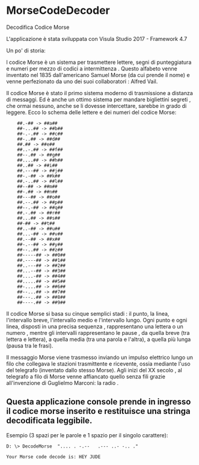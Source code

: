 # MorseCodeDecoder
Decodifica Codice Morse

L'applicazione è stata sviluppata con Visula Studio 2017 - Framework 4.7

Un po' di storia:

l codice Morse è un sistema per trasmettere lettere, segni di punteggiatura e numeri per mezzo di codici a intermittenza . Questo alfabeto venne inventato nel 1835 dall'americano Samuel Morse (da cui prende il nome) e venne perfezionato da uno dei suoi collaboratori : Alfred Vail.

Il codice Morse è stato il primo sistema moderno di trasmissione a distanza di messaggi. Ed  è anche un ottimo sistema per mandare bigliettini segreti , che ormai nessuno, anche se li dovesse intercettare, sarebbe in grado di leggere. 
Ecco lo schema delle lettere e dei numeri del codice Morse:

        ##.-## -> ##a##
        ##-...## -> ##b##
        ##-.-.## -> ##c##
        ##-..## -> ##d##
        ##.## -> ##e##
        ##..-.## -> ##f##
        ##--.## -> ##g##
        ##....## -> ##h##
        ##..## -> ##i##
        ##.---## -> ##j##
        ##-.-## -> ##k##
        ##.-..## -> ##l##
        ##--## -> ##m##
        ##-.## -> ##n##
        ##---## -> ##o##
        ##.--.## -> ##p##
        ##--.-## -> ##q##
        ##.-.## -> ##r##
        ##...## -> ##s##
        ##-## -> ##t##
        ##..-## -> ##u##
        ##...-## -> ##v##
        ##.--## -> ##x##
        ##-.--## -> ##y##
        ##--..## -> ##z##
        ##-----## -> ##0##
        ##.----## -> ##1##
        ##..---## -> ##2##
        ##...--## -> ##3##
        ##....-## -> ##4##
        ##.....## -> ##5##
        ##-....## -> ##6##
        ##--...## -> ##7##
        ##---..## -> ##8##
        ##----.## -> ##9##

Il codice Morse si basa su cinque semplici stadi : il punto, la linea, l'intervallo breve, l'intervallo medio e l'intervallo lungo. Ogni punto e ogni linea, disposti in una precisa sequenza , rappresentano una lettera o un numero , mentre gli intervalli rappresentano le pause , da quella breve (tra lettera e lettera), a quella media (tra una parola e l'altra), a quella più lunga (pausa tra le frasi).

Il messaggio Morse viene trasmesso inviando un  impulso elettrico  lungo un filo che collegava le stazioni trasmittente e ricevente, ossia  mediante l'uso del telegrafo (inventato dallo stesso Morse). Agli inizi del XX secolo , al telegrafo a filo di Morse venne affiancato quello senza fili grazie all'invenzione di Guglielmo Marconi: la radio .


## Questa applicazione console prende in ingresso il codice morse inserito e restituisce una stringa decodificata leggibile.

Esempio (3 spazi per le parole e 1 spazio per il singolo carattere):

    D: \> DecodeMorse  ".... . -.--   .--- ..- -.. ."

    Your Morse code decode is: HEY JUDE
